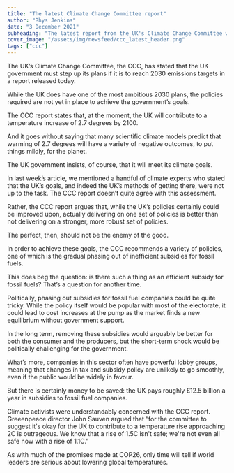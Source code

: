 ```yaml
---
title: "The latest Climate Change Committee report"
author: "Rhys Jenkins"
date: "3 December 2021"
subheading: "The latest report from the UK's Climate Change Committee was released on 2 December. Are the government's plans up to scratch?"
cover_image: "/assets/img/newsfeed/ccc_latest_header.png"  
tags: ["ccc"]
---
```

The UK’s Climate Change Committee, the CCC, has stated that the UK government must step up its plans if it is to reach 2030 emissions targets in a report released today.

While the UK does have one of the most ambitious 2030 plans, the policies required are not yet in place to achieve the government’s goals. 

The CCC report states that, at the moment, the UK will contribute to a temperature increase of 2.7 degrees by 2100.

And it goes without saying that many scientific climate models predict that warming of 2.7 degrees will have a variety of negative outcomes, to put things mildly, for the planet.

The UK government insists, of course, that it will meet its climate goals. 

In last week’s article, we mentioned a handful of climate experts who stated that the UK’s goals, and indeed the UK’s methods of getting there, were not up to the task. The CCC report doesn’t quite agree with this assessment. 

Rather, the CCC report argues that, while the UK’s policies certainly could be improved upon, actually delivering on one set of policies is better than not delivering on a stronger, more robust set of policies. 

The perfect, then, should not be the enemy of the good. 

In order to achieve these goals, the CCC recommends a variety of policies, one of which is the gradual phasing out of inefficient subsidies for fossil fuels.

This does beg the question: is there such a thing as an efficient subsidy for fossil fuels? That’s a question for another time. 

Politically, phasing out subsidies for fossil fuel companies could be quite tricky. While the policy itself would be popular with most of the electorate, it could lead to cost increases at the pump as the market finds a new equilibrium without government support. 

In the long term, removing these subsidies would arguably be better for both the consumer and the producers, but the short-term shock would be politically challenging for the government. 

What’s more, companies in this sector often have powerful lobby groups, meaning that changes in tax and subsidy policy are unlikely to go smoothly, even if the public would be widely in favour. 

But there is certainly money to be saved: the UK pays roughly £12.5 billion a year in subsidies to fossil fuel companies. 

Climate activists were understandably concerned with the CCC report. Greeenpeace director John Sauven argued that “for the committee to suggest it's okay for the UK to contribute to a temperature rise approaching 2C is outrageous. We know that a rise of 1.5C isn't safe; we're not even all safe now with a rise of 1.1C.” 

As with much of the promises made at COP26, only time will tell if world leaders are serious about lowering global temperatures. 